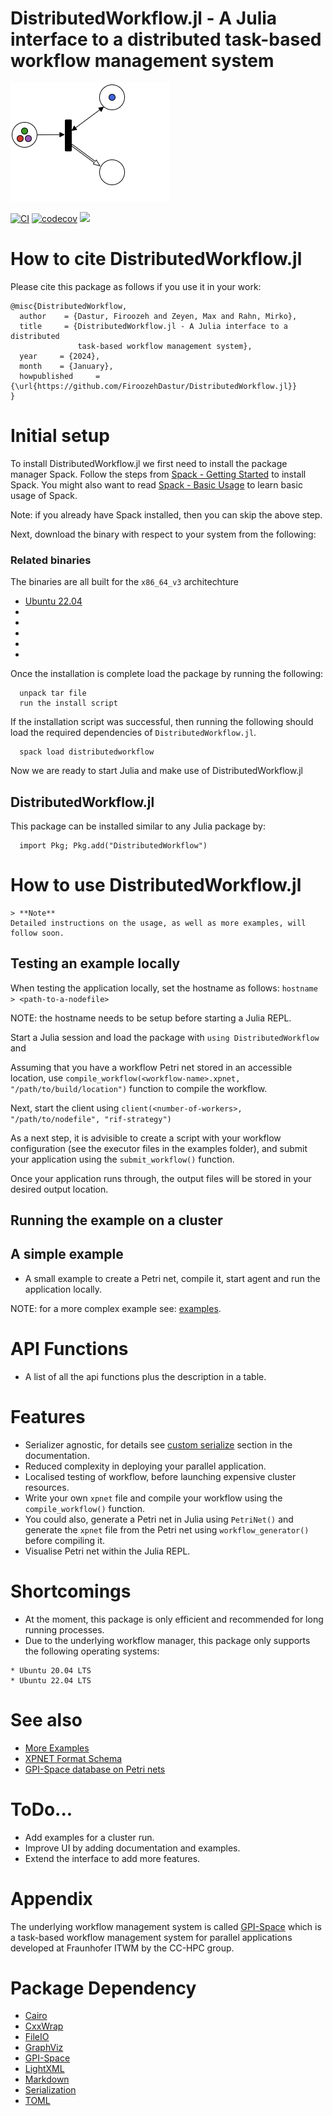 # DistributedWorkflow.jl - A Julia interface to a distributed task-based workflow management system

![DistributedWorkflowImage](logo/DistributedWorkflow.png)

[![CI](https://github.com/FiroozehDastur/DistributedWorkflow.jl/actions/workflows/CI.yml/badge.svg)](https://github.com/FiroozehDastur/DistributedWorkflow.jl/actions/workflows/CI.yml)
[![codecov](https://codecov.io/gh/FiroozehDastur/DistributedWorkflow.jl/graph/badge.svg?token=9JIYL7YJYK)](https://codecov.io/gh/FiroozehDastur/DistributedWorkflow.jl)
[![](https://img.shields.io/badge/docs-stable-blue.svg)](http://bjack205.github.io/DistributedWorkflow.jl/dev)


# How to cite DistributedWorkflow.jl
Please cite this package as follows if you use it in your work:

```
@misc{DistributedWorkflow,
  author    = {Dastur, Firoozeh and Zeyen, Max and Rahn, Mirko},
  title     = {DistributedWorkflow.jl - A Julia interface to a distributed 
               task-based workflow management system},
  year     = {2024},
  month    = {January},
  howpublished     = {\url{https://github.com/FiroozehDastur/DistributedWorkflow.jl}}
}
```

# Initial setup
To install DistributedWorkflow.jl we first need to install the package manager Spack. Follow the steps from [Spack - Getting Started](https://spack.readthedocs.io/en/latest/getting_started.html) to install Spack. You might also want to read [Spack - Basic Usage](https://spack.readthedocs.io/en/latest/basic_usage.html) to learn basic usage of Spack.

Note: if you already have Spack installed, then you can skip the above step.

Next, download the binary with respect to your system from the following:

### Related binaries
The binaries are all built for the `x86_64_v3` architechture

* [Ubuntu 22.04](https://github.com/FiroozehDastur/DistributedWorkflow.jl/releases/download/v0.1.0/distributedworkflow.tar.gz)
* <!-- [Ubuntu 24.04]() -->
* <!-- [Debian 11]() -->
* <!-- [Debian 12]() -->
* <!-- [OracleLinux 8.9]() -->
* <!-- [Rocky Linux 9]() -->

Once the installation is complete load the package by running the following:
```
  unpack tar file
  run the install script
```
If the installation script was successful, then running the following should load the required dependencies of `DistributedWorkflow.jl`.
```
  spack load distributedworkflow
```
Now we are ready to start Julia and make use of DistributedWorkflow.jl
## DistributedWorkflow.jl

  This package can be installed similar to any Julia package by:
  ```
    import Pkg; Pkg.add("DistributedWorkflow")
  ```

# How to use DistributedWorkflow.jl
```
> **Note**
Detailed instructions on the usage, as well as more examples, will follow soon.
```
## Testing an example locally
When testing the application locally, set the hostname as follows:
```hostname > <path-to-a-nodefile>```

NOTE: the hostname needs to be setup before starting a Julia REPL.

Start a Julia session and load the package with ```using DistributedWorkflow``` and 

Assuming that you have a workflow Petri net stored in an accessible location, use ```compile_workflow(<workflow-name>.xpnet, "/path/to/build/location")``` function to compile the workflow.

Next, start the client using ```client(<number-of-workers>, "/path/to/nodefile", "rif-strategy")```

As a next step, it is advisible to create a script with your workflow configuration (see the executor files in the examples folder), and submit your application using the ```submit_workflow()``` function.

Once your application runs through, the output files will be stored in your desired output location.

## Running the example on a cluster

## A simple example
* A small example to create a Petri net, compile it, start agent and run the application locally.

NOTE: for a more complex example see: [examples](examples).
# API Functions
* A list of all the api functions plus the description in a table.
<!-- insert table of methods available to the user with a short description of what they do -->

# Features
* Serializer agnostic, for details see [custom serialize](docs/src/Serialization/custom_serializer.md) section in the documentation.
* Reduced complexity in deploying your parallel application.
* Localised testing of workflow, before launching expensive cluster resources.
* Write your own `xpnet` file and compile your workflow using the `compile_workflow()` function. 
* You could also, generate a Petri net in Julia using `PetriNet()` and generate the `xpnet` file from the Petri net using `workflow_generator()` before compiling it.
* Visualise Petri net within the Julia REPL.

# Shortcomings
* At the moment, this package is only efficient and recommended for long running processes.
* Due to the underlying workflow manager, this package only supports the following operating systems:
```
* Ubuntu 20.04 LTS
* Ubuntu 22.04 LTS
```

# See also
* [More Examples]( ./examples)
* [XPNET Format Schema](https://github.com/cc-hpc-itwm/gpispace/blob/v23.06/share/xml/xsd/pnet.xsd)
* [GPI-Space database on Petri nets](https://github.com/cc-hpc-itwm/gpispace/tree/v23.06/share/doc/example)

# ToDo...
* Add examples for a cluster run.
* Improve UI by adding documentation and examples.
* Extend the interface to add more features.


# Appendix
The underlying workflow management system is called [GPI-Space](https://www.gpi-space.de/) which is a task-based workflow management system for parallel applications developed at Fraunhofer ITWM by the CC-HPC group.

# Package Dependency
* [Cairo]()
* [CxxWrap](https://docs.juliahub.com/General/CxxWrap/stable/)
* [FileIO](https://juliaio.github.io/FileIO.jl/stable/)
* [GraphViz](https://graphviz.org/)
* [GPI-Space](https://www.gpi-space.de/)
* [LightXML](https://juliapackages.com/p/lightxml)
* [Markdown](https://docs.julialang.org/en/v1/stdlib/Markdown/)
* [Serialization](https://docs.julialang.org/en/v1/stdlib/Serialization/)
* [TOML](https://docs.julialang.org/en/v1/stdlib/TOML/)
